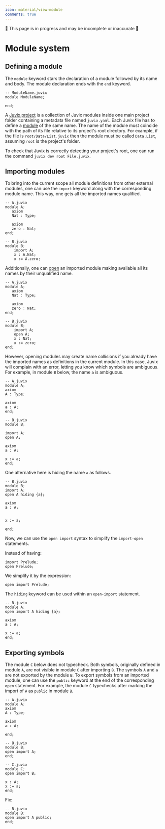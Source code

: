 ```yaml
---
icon: material/view-module
comments: true
---
```


:construction: This page is in progress and may be incomplete or inaccurate :construction:

# Module system

## Defining a module

The `module` keyword stars the declaration of a module followed by its
name and body. The module declaration ends with the `end` keyword.

```juvix
-- ModuleName.juvix
module ModuleName;

end;
```

A <u>Juvix project</u> is a collection of Juvix modules inside one main
project folder containing a metadata file named `juvix.yaml`. Each Juvix
file has to define a <u>module</u> of the same name. The name of the
module must coincide with the path of its file relative to its
project's root directory. For example, if the file is
`root/Data/List.juvix` then the module must be called `Data.List`,
assuming `root` is the project's folder.

To check that Juvix is correctly detecting your project's root, one can
run the command `juvix dev root File.juvix`.

## Importing modules

To bring into the current scope all module definitions from other
external modules, one can use the `import` keyword along with the
corresponding module name. This way, one gets all the imported names
qualified.

```juvix
-- A.juvix
module A;
   axiom
   Nat : Type;

   axiom
   zero : Nat;
end;

-- B.juvix
module B;
    import A;
    x : A.Nat;
    x := A.zero;
```

Additionally, one can <u>open</u> an imported module making available
all its names by their unqualified name.

```juvix
-- A.juvix
module A;
   axiom
   Nat : Type;

   axiom
   zero : Nat;
end;

-- B.juvix
module B;
    import A;
    open A;
    x : Nat;
    x := zero;
end;
```

However, opening modules may create name collisions if you already have
the imported names as definitions in the current module. In this case,
Juvix will complain with an error, letting you know which symbols are
ambiguous. For example, in module `B` below, the name `a` is ambiguous.

```juvix
-- A.juvix
module A;
axiom
A : Type;

axiom
a : A;
end;

-- B.juvix
module B;

import A;
open A;

axiom
a : A;

x := a;
end;
```

One alternative here is hiding the name `a` as follows.

```juvix
-- B.juvix
module B;
import A;
open A hiding {a};

axiom
a : A;


x := a;

end;
```

Now, we can use the `open import` syntax to simplify the `import-open`
statements.

Instead of having:

```juvix
import Prelude;
open Prelude;
```

We simplify it by the expression:

```juvix
open import Prelude;
```

The `hiding` keyword can be used within an `open-import` statement.

```juvix
-- B.juvix
module A;
open import A hiding {a};

axiom
a : A;

x := a;
end;
```

## Exporting symbols

The module `C` below does not typecheck. Both symbols, originally
defined in module `A`, are not visible in module `C` after importing
`B`. The symbols `A` and `a` are not exported by the module `B`. To
export symbols from an imported module, one can use the `public` keyword
at the end of the corresponding `open` statement. For example, the
module `C` typechecks after marking the import of `A` as `public` in
module `B`.

```juvix
-- A.juvix
module A;
axiom
A : Type;

axiom
a : A;

end;

-- B.juvix
module B;
open import A;
end;

-- C.juvix
module C;
open import B;

x : A;
x := a;
end;
```

Fix:

```juvix
-- B.juvix
module B;
open import A public;
end;
```
